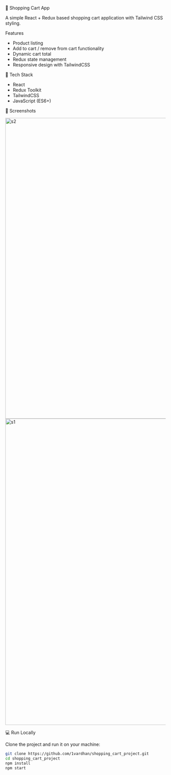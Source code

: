  🛒 Shopping Cart App

A simple React + Redux based shopping cart application with Tailwind CSS styling.

Features

- Product listing
- Add to cart / remove from cart functionality
- Dynamic cart total
- Redux state management
- Responsive design with TailwindCSS

 🧰 Tech Stack

- React
- Redux Toolkit
- TailwindCSS
- JavaScript (ES6+)

 📸 Screenshots

<img width="941" alt="s2" src="https://github.com/user-attachments/assets/204f35c8-4a23-4293-8a11-ea74c5fd42e2" />

 <img width="959" alt="s1" src="https://github.com/user-attachments/assets/fb5bd4da-73e3-434c-98c3-462303d1a869" />


 💻 Run Locally

Clone the project and run it on your machine:

```bash
git clone https://github.com/1vardhan/shopping_cart_project.git
cd shopping_cart_project
npm install
npm start
